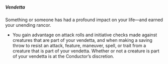 ##### Vendetta

Something or someone has had a profound impact on your life—and earned your unending rancor.

- You gain advantage on attack rolls and initiative checks made against creatures that are part of your vendetta, and when making a saving throw to resist an attack, feature, maneuver, spell, or trait from a creature that is part of your vendetta.
  Whether or not a creature is part of your vendetta is at the Conductor’s discretion.
